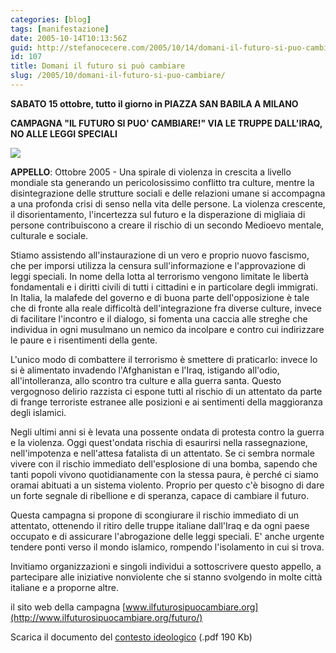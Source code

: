 ```yaml
---
categories: [blog]
tags: [manifestazione]
date: 2005-10-14T10:13:56Z
guid: http://stefanocecere.com/2005/10/14/domani-il-futuro-si-puo-cambiare/
id: 107
title: Domani il futuro si può cambiare
slug: /2005/10/domani-il-futuro-si-puo-cambiare/
---
```


**SABATO 15 ottobre, tutto il giorno in PIAZZA SAN BABILA A MILANO**
  
<strong>CAMPAGNA "IL FUTURO SI PUO' CAMBIARE!"
VIA LE TRUPPE DALL'IRAQ, NO ALLE LEGGI SPECIALI</strong>

![](https://www.ilfuturosipuocambiare.org/futuro/templates/rhuk_solarflare_ii/images/logofuturo.gif)

**APPELLO**: Ottobre 2005 - Una spirale di violenza in crescita a livello mondiale sta generando un pericolosissimo conflitto tra culture, mentre la disintegrazione delle strutture sociali e delle relazioni umane si accompagna a una profonda crisi di senso nella vita delle persone. La violenza crescente, il disorientamento, l'incertezza sul futuro e la disperazione di migliaia di persone contribuiscono a creare il rischio di un secondo Medioevo mentale, culturale e sociale.

Stiamo assistendo all'instaurazione di un vero e proprio nuovo fascismo, che per imporsi utilizza la censura sull'informazione e l'approvazione di leggi speciali. In nome della lotta al terrorismo vengono limitate le libertà fondamentali e i diritti civili di tutti i cittadini e in particolare degli immigrati. In Italia, la malafede del governo e di buona parte dell'opposizione è tale che di fronte alla reale difficoltà dell'integrazione fra diverse culture, invece di facilitare l'incontro e il dialogo, si fomenta una caccia alle streghe che individua in ogni musulmano un nemico da incolpare e contro cui indirizzare le paure e i risentimenti della gente.

L'unico modo di combattere il terrorismo è smettere di praticarlo: invece lo si è alimentato invadendo l'Afghanistan e l'Iraq, istigando all'odio, all'intolleranza, allo scontro tra culture e alla guerra santa.&#x2028;Questo vergognoso delirio razzista ci espone tutti al rischio di un attentato da parte di frange terroriste estranee alle posizioni e ai sentimenti della maggioranza degli islamici.

Negli ultimi anni si è levata una possente ondata di protesta contro la guerra e la violenza. Oggi quest'ondata rischia di esaurirsi nella rassegnazione, nell'impotenza e nell'attesa fatalista di un attentato.&#x2028;Se ci sembra normale vivere con il rischio immediato dell'esplosione di una bomba, sapendo che tanti popoli vivono quotidianamente con la stessa paura, è perché ci siamo oramai abituati a un sistema violento. Proprio per questo c'è bisogno di dare un forte segnale di ribellione e di speranza, capace di cambiare il futuro.

Questa campagna si propone di scongiurare il rischio immediato di un attentato, ottenendo il ritiro delle truppe italiane dall'Iraq e da ogni paese occupato e di assicurare l'abrogazione delle leggi speciali. E' anche urgente tendere ponti verso il mondo islamico, rompendo l'isolamento in cui si trova.
  
Invitiamo organizzazioni e singoli individui a sottoscrivere questo appello, a partecipare alle iniziative nonviolente che si stanno svolgendo in molte città italiane e a proporne altre.

il sito web della campagna [www.ilfuturosipuocambiare.org](http://www.ilfuturosipuocambiare.org/futuro/)
  
Scarica il documento del [contesto ideologico](http://www.carovanax.org/download/contestoIdeologicoCampagnaNazionale.pdf) (.pdf 190 Kb)